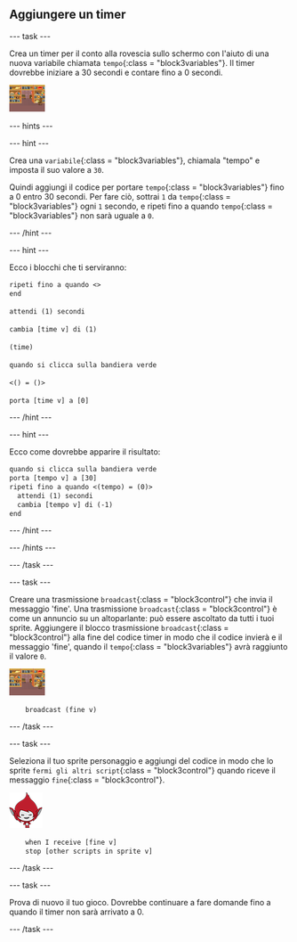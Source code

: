 ## Aggiungere un timer

\--- task \---

Crea un timer per il conto alla rovescia sullo schermo con l'aiuto di una nuova variabile chiamata `tempo`{:class = "block3variables"}. Il timer dovrebbe iniziare a 30 secondi e contare fino a 0 secondi.

![Sprite dello scenario](images/stage-sprite.png)

\--- hints \---

\--- hint \---

Crea una `variabile`{:class = "block3variables"}, chiamala "tempo" e imposta il suo valore a `30`.

Quindi aggiungi il codice per portare `tempo`{:class = "block3variables"} fino a 0 entro 30 secondi. Per fare ciò, sottrai `1` da `tempo`{:class = "block3variables"} ogni `1` secondo, e ripeti fino a quando `tempo`{:class = "block3variables"} non sarà uguale a `0`.

\--- /hint \---

\--- hint \---

Ecco i blocchi che ti serviranno:

```blocks3
ripeti fino a quando <>
end

attendi (1) secondi

cambia [time v] di (1)

(time)

quando si clicca sulla bandiera verde

<() = ()>

porta [time v] a [0]
```

\--- /hint \---

\--- hint \---

Ecco come dovrebbe apparire il risultato:

```blocks3
quando si clicca sulla bandiera verde
porta [tempo v] a [30]
ripeti fino a quando <(tempo) = (0)> 
  attendi (1) secondi
  cambia [tempo v] di (-1)
end
```

\--- /hint \---

\--- /hints \---

\--- /task \---

\--- task \---

Creare una trasmissione `broadcast`{:class = "block3control"} che invia il messaggio 'fine'. Una trasmissione `broadcast`{:class = "block3control"} è come un annuncio su un altoparlante: può essere ascoltato da tutti i tuoi sprite. Aggiungere il blocco trasmissione `broadcast`{:class = "block3control"} alla fine del codice timer in modo che il codice invierà e il messaggio 'fine', quando il `tempo`{:class = "block3variables"} avrà raggiunto il valore `0`.

![Sprite dello scenario](images/stage-sprite.png)

```blocks3
    broadcast (fine v)
```

\--- /task \---

\--- task \---

Seleziona il tuo sprite personaggio e aggiungi del codice in modo che lo sprite `fermi gli altri script`{:class = "block3control"} quando riceve il messaggio `fine`{:class = "block3control"}.

![Giga sprite](images/giga-sprite.png)

```blocks3
    when I receive [fine v]
    stop [other scripts in sprite v]
```

\--- /task \---

\--- task \---

Prova di nuovo il tuo gioco. Dovrebbe continuare a fare domande fino a quando il timer non sarà arrivato a 0.

\--- /task \---